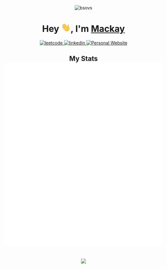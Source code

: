 
<p align="center"> 
	<img src="https://komarev.com/ghpvc/?username=bsovs" alt="bsovs"/>
</p>

<h1 align="center"> Hey <img width="30px" src="https://github.com/bsovs/bsovs/blob/main/assets/hi.gif">, I'm <a href="https://www.linkedin.com/in/mackay-fisher/">Mackay</a></h1>

<p align="center"> 
	<a href="https://leetcode.com/Mackay-Fisher/">
		<img src="https://img.shields.io/badge/-LeetCode-FFA116?style=for-the-badge&logo=LeetCode&logoColor=black" alt="leetcode"/>
	</a>
	<a href="https://www.linkedin.com/in/mackay-fisher/">
		<img src="https://img.shields.io/badge/LinkedIn-0077B5?style=for-the-badge&logo=linkedin&logoColor=white" alt="linkedin"/>
	</a>
	<a href="https://mackay-fisher.web.app/">
		<img src="https://img.shields.io/badge/getwaddle-blue?style=for-the-badge" alt="Personal Website"/>
	</a>
</p>

<h2 align="center"> My Stats
   <a href="https://www.linkedin.com/in/mackay-fisher/">
     <br><img src="https://github.com/bsovs/bsovs/blob/main/github-metrics.svg"><br> 
  </a>
</h2>

<div align="center">
  <br><img src="https://github-readme-stats.vercel.app/api?username=Mackay-Fisher"><br> 
</div>
